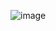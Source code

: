 ![image](https://github.com/BenjaminBatte/library/assets/94879745/bf67e639-407a-49f1-90e4-a117029a2ac1)
